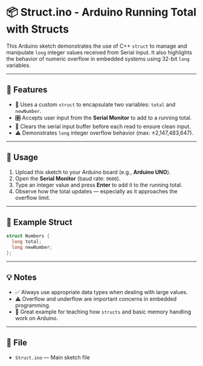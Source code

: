 # 📦 Struct.ino - Arduino Running Total with Structs

This Arduino sketch demonstrates the use of C++ `struct` to manage and manipulate `long` integer values received from Serial input. It also highlights the behavior of numeric overflow in embedded systems using 32-bit `long` variables.

---

## 🧠 Features

- 📌 Uses a custom `struct` to encapsulate two variables: `total` and `newNumber`.
- 🎛 Accepts user input from the **Serial Monitor** to add to a running total.
- 🧼 Clears the serial input buffer before each read to ensure clean input.
- ⚠️ Demonstrates `long` integer overflow behavior (max: ±2,147,483,647).

---

## 🧰 Usage

1. Upload this sketch to your Arduino board (e.g., **Arduino UNO**).
2. Open the **Serial Monitor** (baud rate: `9600`).
3. Type an integer value and press **Enter** to add it to the running total.
4. Observe how the total updates — especially as it approaches the overflow limit.

---

## 💾 Example Struct

```cpp
struct Numbers {
  long total;
  long newNumber;
};
```

---

## 💡 Notes

- ✅ Always use appropriate data types when dealing with large values.
- ⚠️ Overflow and underflow are important concerns in embedded programming.
- 🧪 Great example for teaching how `structs` and basic memory handling work on Arduino.

---

## 📁 File

- `Struct.ino` — Main sketch file
